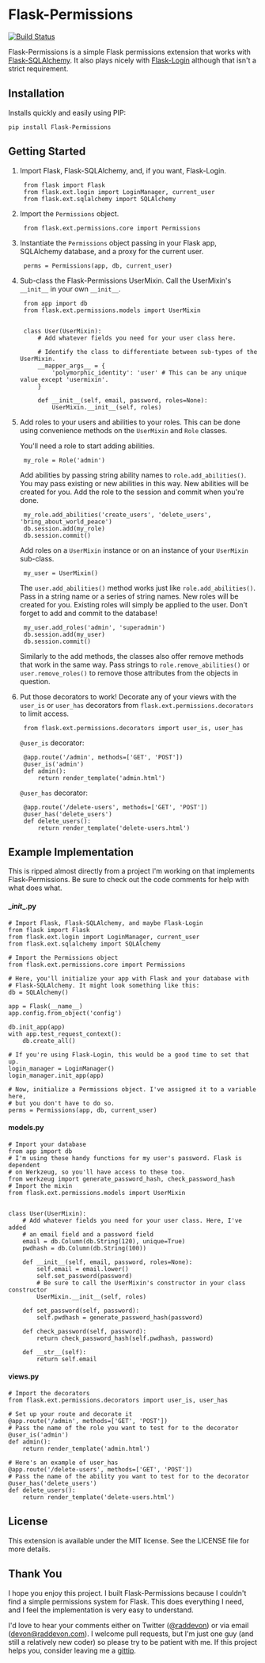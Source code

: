 # Flask-Permissions

[![Build Status](https://travis-ci.org/raddevon/flask-permissions.png?branch=master)](https://travis-ci.org/raddevon/flask-permissions)

Flask-Permissions is a simple Flask permissions extension that works with [Flask-SQLAlchemy](https://github.com/mitsuhiko/flask-sqlalchemy). It also plays nicely with [Flask-Login](https://github.com/maxcountryman/flask-login) although that isn't a strict requirement.

## Installation

Installs quickly and easily using PIP:

    pip install Flask-Permissions

## Getting Started

1. Import Flask, Flask-SQLAlchemy, and, if you want, Flask-Login.

        from flask import Flask
        from flask.ext.login import LoginManager, current_user
        from flask.ext.sqlalchemy import SQLAlchemy

2. Import the `Permissions` object.

        from flask.ext.permissions.core import Permissions

3. Instantiate the `Permissions` object passing in your Flask app, SQLAlchemy database, and a proxy for the current user.

        perms = Permissions(app, db, current_user)

4. Sub-class the Flask-Permissions UserMixin. Call the UserMixin's `__init__` in your own `__init__`.

        from app import db
        from flask.ext.permissions.models import UserMixin


        class User(UserMixin):
            # Add whatever fields you need for your user class here.

            # Identify the class to differentiate between sub-types of the UserMixin.
            __mapper_args__ = {
                'polymorphic_identity': 'user' # This can be any unique value except 'usermixin'.
            }

            def __init__(self, email, password, roles=None):
                UserMixin.__init__(self, roles)

5. Add roles to your users and abilities to your roles. This can be done using convenience methods on the `UserMixin` and `Role` classes.

    You'll need a role to start adding abilities.

        my_role = Role('admin')

    Add abilities by passing string ability names to `role.add_abilities()`. You may pass existing or new abilities in this way. New abilities will be created for you. Add the role to the session and commit when you're done.

        my_role.add_abilities('create_users', 'delete_users', 'bring_about_world_peace')
        db.session.add(my_role)
        db.session.commit()

    Add roles on a `UserMixin` instance or on an instance of your `UserMixin` sub-class.

        my_user = UserMixin()

    The `user.add_abilities()` method works just like `role.add_abilities()`. Pass in a string name or a series of string names. New roles will be created for you. Existing roles will simply be applied to the user. Don't forget to add and commit to the database!

        my_user.add_roles('admin', 'superadmin')
        db.session.add(my_user)
        db.session.commit()

    Similarly to the add methods, the classes also offer remove methods that work in the same way. Pass strings to `role.remove_abilities()` or `user.remove_roles()` to remove those attributes from the objects in question.

6. Put those decorators to work! Decorate any of your views with the `user_is` or `user_has` decorators from `flask.ext.permissions.decorators` to limit access.

        from flask.ext.permissions.decorators import user_is, user_has

    `@user_is` decorator:

        @app.route('/admin', methods=['GET', 'POST'])
        @user_is('admin')
        def admin():
            return render_template('admin.html')

    `@user_has` decorator:

        @app.route('/delete-users', methods=['GET', 'POST'])
        @user_has('delete_users')
        def delete_users():
            return render_template('delete-users.html')

## Example Implementation

This is ripped almost directly from a project I'm working on that implements Flask-Permissions. Be sure to check out the code comments for help with what does what.

#### \__init__.py

    # Import Flask, Flask-SQLAlchemy, and maybe Flask-Login
    from flask import Flask
    from flask.ext.login import LoginManager, current_user
    from flask.ext.sqlalchemy import SQLAlchemy

    # Import the Permissions object
    from flask.ext.permissions.core import Permissions

    # Here, you'll initialize your app with Flask and your database with
    # Flask-SQLAlchemy. It might look something like this:
    db = SQLAlchemy()

    app = Flask(__name__)
    app.config.from_object('config')

    db.init_app(app)
    with app.test_request_context():
        db.create_all()

    # If you're using Flask-Login, this would be a good time to set that up.
    login_manager = LoginManager()
    login_manager.init_app(app)

    # Now, initialize a Permissions object. I've assigned it to a variable here,
    # but you don't have to do so.
    perms = Permissions(app, db, current_user)

#### models.py

    # Import your database
    from app import db
    # I'm using these handy functions for my user's password. Flask is dependent
    # on Werkzeug, so you'll have access to these too.
    from werkzeug import generate_password_hash, check_password_hash
    # Import the mixin
    from flask.ext.permissions.models import UserMixin


    class User(UserMixin):
        # Add whatever fields you need for your user class. Here, I've added
        # an email field and a password field
        email = db.Column(db.String(120), unique=True)
        pwdhash = db.Column(db.String(100))

        def __init__(self, email, password, roles=None):
            self.email = email.lower()
            self.set_password(password)
            # Be sure to call the UserMixin's constructor in your class constructor
            UserMixin.__init__(self, roles)

        def set_password(self, password):
            self.pwdhash = generate_password_hash(password)

        def check_password(self, password):
            return check_password_hash(self.pwdhash, password)

        def __str__(self):
            return self.email

#### views.py

    # Import the decorators
    from flask.ext.permissions.decorators import user_is, user_has

    # Set up your route and decorate it
    @app.route('/admin', methods=['GET', 'POST'])
    # Pass the name of the role you want to test for to the decorator
    @user_is('admin')
    def admin():
        return render_template('admin.html')

    # Here's an example of user_has
    @app.route('/delete-users', methods=['GET', 'POST'])
    # Pass the name of the ability you want to test for to the decorator
    @user_has('delete_users')
    def delete_users():
        return render_template('delete-users.html')

## License

This extension is available under the MIT license. See the LICENSE file for more details.

## Thank You

I hope you enjoy this project. I built Flask-Permissions because I couldn't find a simple permissions system for Flask. This does everything I need, and I feel the implementation is very easy to understand.

I'd love to hear your comments either on Twitter ([@raddevon](http://twitter.com/raddevon/)) or via email ([devon@raddevon.com](mailto:devon@raddevon.com)). I welcome pull requests, but I'm just one guy (and still a relatively new coder) so please try to be patient with me. If this project helps you, consider leaving me a [gittip](https://www.gittip.com/raddevon/).
